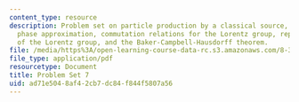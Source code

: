 ```yaml
---
content_type: resource
description: Problem set on particle production by a classical source, stationary
  phase approximation, commutation relations for the Lorentz group, representations
  of the Lorentz group, and the Baker-Campbell-Hausdorff theorem.
file: /media/https%3A/open-learning-course-data-rc.s3.amazonaws.com/8-323-relativistic-quantum-field-theory-i-spring-2008/ad71e5048af42cb7dc84f844f5807a56_ft1ps07_08_1.pdf
file_type: application/pdf
resourcetype: Document
title: Problem Set 7
uid: ad71e504-8af4-2cb7-dc84-f844f5807a56
---
```

